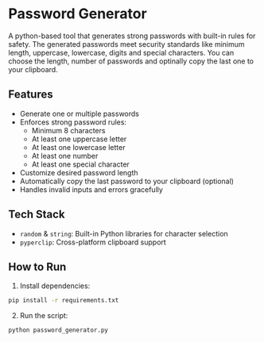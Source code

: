 # Password Generator 

A python-based tool that generates strong passwords with built-in rules for safety. The generated passwords meet security standards like minimum length, uppercase, lowercase, digits and special characters. You can choose the length, number of passwords and optinally copy the last one to your clipboard.

## Features

- Generate one or multiple passwords
- Enforces strong password rules:
  - Minimum 8 characters
  - At least one uppercase letter
  - At least one lowercase letter
  - At least one number
  - At least one special character
- Customize desired password length
- Automatically copy the last password to your clipboard (optional)
- Handles invalid inputs and errors gracefully

## Tech Stack

- `random` & `string`: Built-in Python libraries for character selection
- `pyperclip`: Cross-platform clipboard support

## How to Run

1. Install dependencies:

```bash
pip install -r requirements.txt
```

2. Run the script:

```bash
python password_generator.py
```